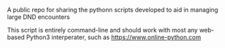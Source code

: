 A public repo for sharing the pythonn scripts developed to aid in managing large DND encounters

This script is entirely command-line and should work with most any web-based Python3 interperater, such as https://www.online-python.com
